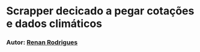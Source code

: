 # Scrapper decicado a pegar cotações e dados climáticos

### Autor: [Renan Rodrigues](https://github.com/Renan-Rodrigues-DEV)
